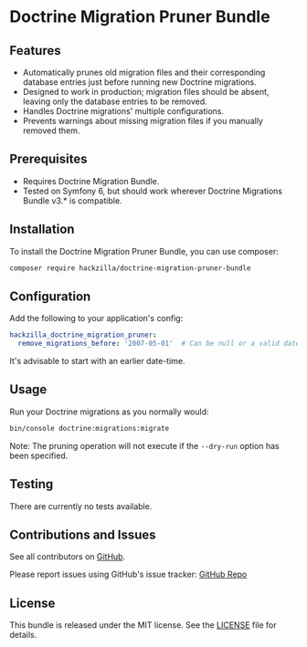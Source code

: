 # Doctrine Migration Pruner Bundle

## Features
- Automatically prunes old migration files and their corresponding database entries just before running new Doctrine migrations.
- Designed to work in production; migration files should be absent, leaving only the database entries to be removed.
- Handles Doctrine migrations' multiple configurations.
- Prevents warnings about missing migration files if you manually removed them.

## Prerequisites
- Requires Doctrine Migration Bundle.
- Tested on Symfony 6, but should work wherever Doctrine Migrations Bundle v3.* is compatible.

## Installation
To install the Doctrine Migration Pruner Bundle, you can use composer:

```bash
composer require hackzilla/doctrine-migration-pruner-bundle
```

## Configuration
Add the following to your application's config:

```yaml
hackzilla_doctrine_migration_pruner:
  remove_migrations_before: '2007-05-01'  # Can be null or a valid date-time
```

It's advisable to start with an earlier date-time.

## Usage
Run your Doctrine migrations as you normally would:

```bash
bin/console doctrine:migrations:migrate
```

Note: The pruning operation will not execute if the `--dry-run` option has been specified.

## Testing
There are currently no tests available.

## Contributions and Issues
See all contributors on [GitHub](https://github.com/hackzilla/DoctrineMigrationPrunerBundle/graphs/contributors).

Please report issues using GitHub's issue tracker: [GitHub Repo](https://github.com/hackzilla/DoctrineMigrationPrunerBundle)

## License

This bundle is released under the MIT license. See the [LICENSE](https://github.com/hackzilla/DoctrineMigrationPrunerBundle/blob/main/LICENSE) file for details.

